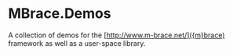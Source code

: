 MBrace.Demos
============

A collection of demos for the [http://www.m-brace.net/]({m}brace) framework as well as a user-space library.
